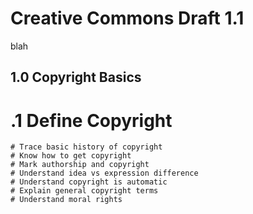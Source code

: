 # Creative Commons Draft 1.1
blah

## 1.0 Copyright Basics

# .1 Define Copyright
    # Trace basic history of copyright
    # Know how to get copyright
    # Mark authorship and copyright
    # Understand idea vs expression difference
    # Understand copyright is automatic
    # Explain general copyright terms
    # Understand moral rights
